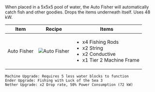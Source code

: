 When placed in a 5x5x5 pool of water, the Auto Fisher will automatically catch fish and other goodies. Drops the items underneath itself. Uses 48 kW.

| Item | Recipe | Items |
|------|--------|-------|
| Auto Fisher | ![Auto Fisher](https://cdn.discordapp.com/attachments/739536694398812230/879440540230381579/auto_fisher.png) | <ul><li>x4 Fishing Rods</li><li>x2 String</li><li>x2 Conductive</li><li>x1 Tier 2 Machine Frame</li></ul> |

```
Machine Upgrade: Requires 5 less water blocks to function
Ender Upgrade: Fishing with Luck of the Sea 3
Nether Upgrade: x2 Drop rate, 50% Power Consumption (72 kW)
```
